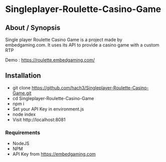 # Singleplayer-Roulette-Casino-Game

## About / Synopsis

Single player Roulette Casino Game is a project made by embedgaming.com. It uses its API to provide a casino game with a custom RTP

Demo : https://roulette.embedgaming.com/

## Installation

* git clone https://github.com/hach3/Singleplayer-Roulette-Casino-Game.git
* cd Singleplayer-Roulette-Casino-Game
* npm i
* Set your API Key in environment.js
* node index
* Visit http://localhost:8081

### Requirements

 * NodeJS
 * NPM
 * API Key from https://embedgaming.com

